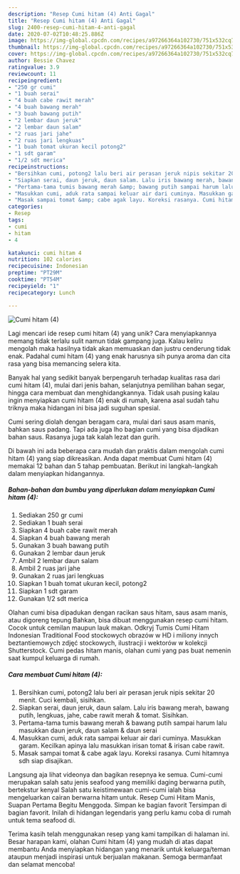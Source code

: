 ```yaml
---
description: "Resep Cumi hitam (4) Anti Gagal"
title: "Resep Cumi hitam (4) Anti Gagal"
slug: 2400-resep-cumi-hitam-4-anti-gagal
date: 2020-07-02T10:48:25.886Z
image: https://img-global.cpcdn.com/recipes/a97266364a102730/751x532cq70/cumi-hitam-4-foto-resep-utama.jpg
thumbnail: https://img-global.cpcdn.com/recipes/a97266364a102730/751x532cq70/cumi-hitam-4-foto-resep-utama.jpg
cover: https://img-global.cpcdn.com/recipes/a97266364a102730/751x532cq70/cumi-hitam-4-foto-resep-utama.jpg
author: Bessie Chavez
ratingvalue: 3.9
reviewcount: 11
recipeingredient:
- "250 gr cumi"
- "1 buah serai"
- "4 buah cabe rawit merah"
- "4 buah bawang merah"
- "3 buah bawang putih"
- "2 lembar daun jeruk"
- "2 lembar daun salam"
- "2 ruas jari jahe"
- "2 ruas jari lengkuas"
- "1 buah tomat ukuran kecil potong2"
- "1 sdt garam"
- "1/2 sdt merica"
recipeinstructions:
- "Bersihkan cumi, potong2 lalu beri air perasan jeruk nipis sekitar 20 menit. Cuci kembali, sisihkan."
- "Siapkan serai, daun jeruk, daun salam. Lalu iris bawang merah, bawang putih, lengkuas, jahe, cabe rawit merah &amp; tomat. Sisihkan."
- "Pertama-tama tumis bawang merah &amp; bawang putih sampai harum lalu masukkan daun jeruk, daun salam &amp; daun serai"
- "Masukkan cumi, aduk rata sampai keluar air dari cuminya. Masukkan garam. Kecilkan apinya lalu masukkan irisan tomat &amp; irisan cabe rawit."
- "Masak sampai tomat &amp; cabe agak layu. Koreksi rasanya. Cumi hitamnya sdh siap disajikan."
categories:
- Resep
tags:
- cumi
- hitam
- 4

katakunci: cumi hitam 4 
nutrition: 102 calories
recipecuisine: Indonesian
preptime: "PT29M"
cooktime: "PT54M"
recipeyield: "1"
recipecategory: Lunch

---
```



![Cumi hitam (4)](https://img-global.cpcdn.com/recipes/a97266364a102730/751x532cq70/cumi-hitam-4-foto-resep-utama.jpg)

Lagi mencari ide resep cumi hitam (4) yang unik? Cara menyiapkannya memang tidak terlalu sulit namun tidak gampang juga. Kalau keliru mengolah maka hasilnya tidak akan memuaskan dan justru cenderung tidak enak. Padahal cumi hitam (4) yang enak harusnya sih punya aroma dan cita rasa yang bisa memancing selera kita.

Banyak hal yang sedikit banyak berpengaruh terhadap kualitas rasa dari cumi hitam (4), mulai dari jenis bahan, selanjutnya pemilihan bahan segar, hingga cara membuat dan menghidangkannya. Tidak usah pusing kalau ingin menyiapkan cumi hitam (4) enak di rumah, karena asal sudah tahu triknya maka hidangan ini bisa jadi suguhan spesial.

Cumi sering diolah dengan beragam cara, mulai dari saus asam manis, bahkan saus padang. Tapi ada juga lho bagian cumi yang bisa dijadikan bahan saus. Rasanya juga tak kalah lezat dan gurih.


Di bawah ini ada beberapa cara mudah dan praktis dalam mengolah cumi hitam (4) yang siap dikreasikan. Anda dapat membuat Cumi hitam (4) memakai 12 bahan dan 5 tahap pembuatan. Berikut ini langkah-langkah dalam menyiapkan hidangannya.

<!--inarticleads1-->

##### Bahan-bahan dan bumbu yang diperlukan dalam menyiapkan Cumi hitam (4):

1. Sediakan 250 gr cumi
1. Sediakan 1 buah serai
1. Siapkan 4 buah cabe rawit merah
1. Siapkan 4 buah bawang merah
1. Gunakan 3 buah bawang putih
1. Gunakan 2 lembar daun jeruk
1. Ambil 2 lembar daun salam
1. Ambil 2 ruas jari jahe
1. Gunakan 2 ruas jari lengkuas
1. Siapkan 1 buah tomat ukuran kecil, potong2
1. Siapkan 1 sdt garam
1. Gunakan 1/2 sdt merica


Olahan cumi bisa dipadukan dengan racikan saus hitam, saus asam manis, atau digoreng tepung Bahkan, bisa dibuat menggunakan resep cumi hitam. Cocok untuk cemilan maupun lauk makan. Odkryj Tumis Cumi Hitam Indonesian Traditional Food stockowych obrazów w HD i miliony innych beztantiemowych zdjęć stockowych, ilustracji i wektorów w kolekcji Shutterstock. Cumi pedas hitam manis, olahan cumi yang pas buat nemenin saat kumpul keluarga di rumah. 

<!--inarticleads2-->

##### Cara membuat Cumi hitam (4):

1. Bersihkan cumi, potong2 lalu beri air perasan jeruk nipis sekitar 20 menit. Cuci kembali, sisihkan.
1. Siapkan serai, daun jeruk, daun salam. Lalu iris bawang merah, bawang putih, lengkuas, jahe, cabe rawit merah &amp; tomat. Sisihkan.
1. Pertama-tama tumis bawang merah &amp; bawang putih sampai harum lalu masukkan daun jeruk, daun salam &amp; daun serai
1. Masukkan cumi, aduk rata sampai keluar air dari cuminya. Masukkan garam. Kecilkan apinya lalu masukkan irisan tomat &amp; irisan cabe rawit.
1. Masak sampai tomat &amp; cabe agak layu. Koreksi rasanya. Cumi hitamnya sdh siap disajikan.


Langsung aja lihat videonya dan bagikan resepnya ke semua. Cumi-cumi merupakan salah satu jenis seafood yang memiliki daging berwarna putih, bertekstur kenyal Salah satu keistimewaan cumi-cumi ialah bisa mengeluarkan cairan berwarna hitam untuk. Resep Cumi Hitam Manis, Suapan Pertama Begitu Menggoda. Simpan ke bagian favorit Tersimpan di bagian favorit. Inilah di hidangan legendaris yang perlu kamu coba di rumah untuk tema seafood di. 

Terima kasih telah menggunakan resep yang kami tampilkan di halaman ini. Besar harapan kami, olahan Cumi hitam (4) yang mudah di atas dapat membantu Anda menyiapkan hidangan yang menarik untuk keluarga/teman ataupun menjadi inspirasi untuk berjualan makanan. Semoga bermanfaat dan selamat mencoba!
